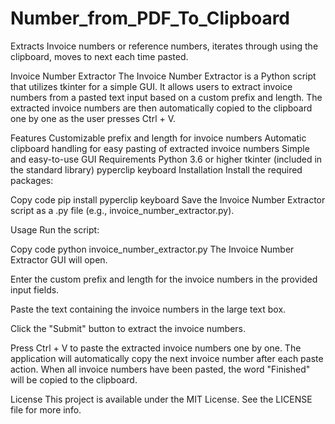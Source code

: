 # Number_from_PDF_To_Clipboard
Extracts Invoice numbers or reference numbers, iterates through using the clipboard, moves to next each time pasted.

Invoice Number Extractor
The Invoice Number Extractor is a Python script that utilizes tkinter for a simple GUI. It allows users to extract invoice numbers from a pasted text input based on a custom prefix and length. The extracted invoice numbers are then automatically copied to the clipboard one by one as the user presses Ctrl + V.

Features
Customizable prefix and length for invoice numbers
Automatic clipboard handling for easy pasting of extracted invoice numbers
Simple and easy-to-use GUI
Requirements
Python 3.6 or higher
tkinter (included in the standard library)
pyperclip
keyboard
Installation
Install the required packages:

Copy code
pip install pyperclip keyboard
Save the Invoice Number Extractor script as a .py file (e.g., invoice_number_extractor.py).

Usage
Run the script:

Copy code
python invoice_number_extractor.py
The Invoice Number Extractor GUI will open.

Enter the custom prefix and length for the invoice numbers in the provided input fields.

Paste the text containing the invoice numbers in the large text box.

Click the "Submit" button to extract the invoice numbers.

Press Ctrl + V to paste the extracted invoice numbers one by one. The application will automatically copy the next invoice number after each paste action. When all invoice numbers have been pasted, the word "Finished" will be copied to the clipboard.

License
This project is available under the MIT License. See the LICENSE file for more info.
